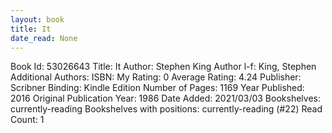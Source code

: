 ```yaml
---
layout: book
title: It
date_read: None
---
```


Book Id: 53026643
Title: It
Author: Stephen King
Author l-f: King, Stephen
Additional Authors: 
ISBN: 
My Rating: 0
Average Rating: 4.24
Publisher: Scribner
Binding: Kindle Edition
Number of Pages: 1169
Year Published: 2016
Original Publication Year: 1986
Date Added: 2021/03/03
Bookshelves: currently-reading
Bookshelves with positions: currently-reading (#22)
Read Count: 1

